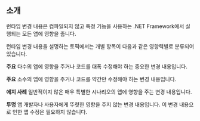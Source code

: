 ## <a name="introduction"></a>소개
런타임 변경 내용은 컴파일되지 않고 특정 기능을 사용하는 .NET Framework에서 실행되는 모든 앱에 영향을 줍니다.

런타임 변경 내용을 설명하는 토픽에서는 개별 항목이 다음과 같은 영향력별로 분류되어 있습니다.

**주요** 다수의 앱에 영향을 주거나 코드를 대폭 수정해야 하는 중요한 변경 내용입니다.

**주요** 소수의 앱에 영향을 주거나 코드를 약간만 수정해야 하는 변경 내용입니다.

**에지 사례** 일반적이지 않은 매우 특별한 시나리오의 앱에 영향을 주는 변경 내용입니다.

**투명** 앱 개발자나 사용자에게 뚜렷한 영향을 주지 않는 변경 내용입니다. 이 변경 내용으로 인한 앱 수정은 필요하지 않습니다.
